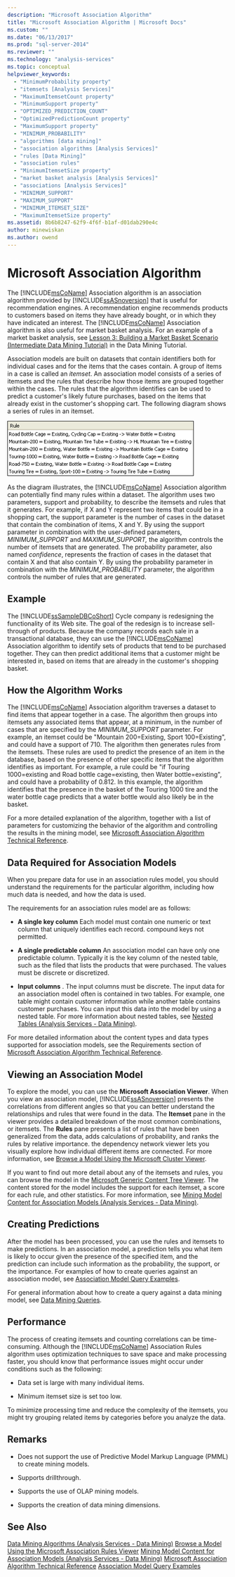 ```yaml
---
description: "Microsoft Association Algorithm"
title: "Microsoft Association Algorithm | Microsoft Docs"
ms.custom: ""
ms.date: "06/13/2017"
ms.prod: "sql-server-2014"
ms.reviewer: ""
ms.technology: "analysis-services"
ms.topic: conceptual
helpviewer_keywords: 
  - "MinimumProbability property"
  - "itemsets [Analysis Services]"
  - "MaximumItemsetCount property"
  - "MinimumSupport property"
  - "OPTIMIZED_PREDICTION_COUNT"
  - "OptimizedPredictionCount property"
  - "MaximumSupport property"
  - "MINIMUM_PROBABILITY"
  - "algorithms [data mining]"
  - "association algorithms [Analysis Services]"
  - "rules [Data Mining]"
  - "association rules"
  - "MinimumItemsetSize property"
  - "market basket analysis [Analysis Services]"
  - "associations [Analysis Services]"
  - "MINIMUM_SUPPORT"
  - "MAXIMUM_SUPPORT"
  - "MINIMUM_ITEMSET_SIZE"
  - "MaximumItemsetSize property"
ms.assetid: 8b6b8247-62f9-4f6f-b1af-d01dab290e4c
author: minewiskan
ms.author: owend
---
```

# Microsoft Association Algorithm
  The [!INCLUDE[msCoName](../../includes/msconame-md.md)] Association algorithm is an association algorithm provided by [!INCLUDE[ssASnoversion](../../includes/ssasnoversion-md.md)] that is useful for recommendation engines. A recommendation engine recommends products to customers based on items they have already bought, or in which they have indicated an interest. The [!INCLUDE[msCoName](../../includes/msconame-md.md)] Association algorithm is also useful for market basket analysis. For an example of a market basket analysis, see [Lesson 3: Building a Market Basket Scenario &#40;Intermediate Data Mining Tutorial&#41;](../../tutorials/lesson-3-building-a-market-basket-scenario-intermediate-data-mining-tutorial.md) in the Data Mining Tutorial.

 Association models are built on datasets that contain identifiers both for individual cases and for the items that the cases contain. A group of items in a case is called an *itemset*. An association model consists of a series of itemsets and the rules that describe how those items are grouped together within the cases. The rules that the algorithm identifies can be used to predict a customer's likely future purchases, based on the items that already exist in the customer's shopping cart. The following diagram shows a series of rules in an itemset.

 ![A set of rules for an association model](../media/association.gif "A set of rules for an association model")

 As the diagram illustrates, the [!INCLUDE[msCoName](../../includes/msconame-md.md)] Association algorithm can potentially find many rules within a dataset. The algorithm uses two parameters, support and probability, to describe the itemsets and rules that it generates. For example, if X and Y represent two items that could be in a shopping cart, the support parameter is the number of cases in the dataset that contain the combination of items, X and Y. By using the support parameter in combination with the user-defined parameters, *MINIMUM_SUPPORT* and *MAXIMUM_SUPPORT,* the algorithm controls the number of itemsets that are generated. The probability parameter, also named *confidence*, represents the fraction of cases in the dataset that contain X and that also contain Y. By using the probability parameter in combination with the *MINIMUM_PROBABILITY* parameter, the algorithm controls the number of rules that are generated.

## Example
 The [!INCLUDE[ssSampleDBCoShort](../../includes/sssampledbcoshort-md.md)] Cycle company is redesigning the functionality of its Web site. The goal of the redesign is to increase sell-through of products. Because the company records each sale in a transactional database, they can use the [!INCLUDE[msCoName](../../includes/msconame-md.md)] Association algorithm to identify sets of products that tend to be purchased together. They can then predict additional items that a customer might be interested in, based on items that are already in the customer's shopping basket.

## How the Algorithm Works
 The [!INCLUDE[msCoName](../../includes/msconame-md.md)] Association algorithm traverses a dataset to find items that appear together in a case. The algorithm then groups into itemsets any associated items that appear, at a minimum, in the number of cases that are specified by the *MINIMUM_SUPPORT* parameter. For example, an itemset could be "Mountain 200=Existing, Sport 100=Existing", and could have a support of 710. The algorithm then generates rules from the itemsets. These rules are used to predict the presence of an item in the database, based on the presence of other specific items that the algorithm identifies as important. For example, a rule could be "if Touring 1000=existing and Road bottle cage=existing, then Water bottle=existing", and could have a probability of 0.812. In this example, the algorithm identifies that the presence in the basket of the Touring 1000 tire and the water bottle cage predicts that a water bottle would also likely be in the basket.

 For a more detailed explanation of the algorithm, together with a list of parameters for customizing the behavior of the algorithm and controlling the results in the mining model, see [Microsoft Association Algorithm Technical Reference](microsoft-association-algorithm-technical-reference.md).

## Data Required for Association Models
 When you prepare data for use in an association rules model, you should understand the requirements for the particular algorithm, including how much data is needed, and how the data is used.

 The requirements for an association rules model are as follows:

-   **A single key column** Each model must contain one numeric or text column that uniquely identifies each record. compound keys not permitted.

-   **A single predictable column** An association model can have only one predictable column. Typically it is the key column of the nested table, such as the filed that lists the products that were purchased. The values must be discrete or discretized.

-   **Input columns** . The input columns must be discrete. The input data for an association model often is contained in two tables. For example, one table might contain customer information while another table contains customer purchases. You can input this data into the model by using a nested table. For more information about nested tables, see [Nested Tables &#40;Analysis Services - Data Mining&#41;](nested-tables-analysis-services-data-mining.md).

 For more detailed information about the content types and data types supported for association models, see the Requirements section of [Microsoft Association Algorithm Technical Reference](microsoft-association-algorithm-technical-reference.md).

## Viewing an Association Model
 To explore the model, you can use the **Microsoft Association Viewer**. When you view an association model, [!INCLUDE[ssASnoversion](../../includes/ssasnoversion-md.md)] presents the correlations from different angles so that you can better understand the relationships and rules that were found in the data. The **Itemset** pane in the viewer provides a detailed breakdown of the most common combinations, or itemsets. The **Rules** pane presents a list of rules that have been generalized from the data, adds calculations of probability, and ranks the rules by relative importance. the dependency network viewer lets you visually explore how individual different items are connected. For more information, see [Browse a Model Using the Microsoft Cluster Viewer](browse-a-model-using-the-microsoft-cluster-viewer.md).

 If you want to find out more detail about any of the itemsets and rules, you can browse the model in the [Microsoft Generic Content Tree Viewer](browse-a-model-using-the-microsoft-generic-content-tree-viewer.md). The content stored for the model includes the support for each itemset, a score for each rule, and other statistics. For more information, see [Mining Model Content for Association Models &#40;Analysis Services - Data Mining&#41;](mining-model-content-for-association-models-analysis-services-data-mining.md).

## Creating Predictions
 After the model has been processed, you can use the rules and itemsets to make predictions. In an association model, a prediction tells you what item is likely to occur given the presence of the specified item, and the prediction can include such information as the probability, the support, or the importance. For examples of how to create queries against an association model, see [Association Model Query Examples](association-model-query-examples.md).

 For general information about how to create a query against a data mining model, see [Data Mining Queries](data-mining-queries.md).

## Performance
 The process of creating itemsets and counting correlations can be time-consuming. Although the [!INCLUDE[msCoName](../../includes/msconame-md.md)] Association Rules algorithm uses optimization techniques to save space and make processing faster, you should know that performance issues might occur under conditions such as the following:

-   Data set is large with many individual items.

-   Minimum itemset size is set too low.

 To minimize processing time and reduce the complexity of the itemsets, you might try grouping related items by categories before you analyze the data.

## Remarks

-   Does not support the use of Predictive Model Markup Language (PMML) to create mining models.

-   Supports drillthrough.

-   Supports the use of OLAP mining models.

-   Supports the creation of data mining dimensions.

## See Also
 [Data Mining Algorithms &#40;Analysis Services - Data Mining&#41;](data-mining-algorithms-analysis-services-data-mining.md) 
 [Browse a Model Using the Microsoft Association Rules Viewer](browse-a-model-using-the-microsoft-association-rules-viewer.md) 
 [Mining Model Content for Association Models &#40;Analysis Services - Data Mining&#41;](mining-model-content-for-association-models-analysis-services-data-mining.md) 
 [Microsoft Association Algorithm Technical Reference](microsoft-association-algorithm-technical-reference.md) 
 [Association Model Query Examples](association-model-query-examples.md)


